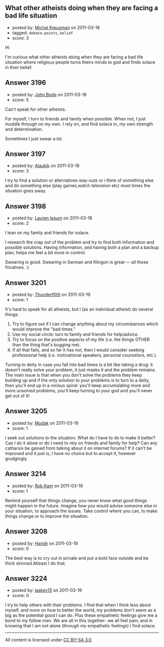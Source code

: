 ## What other atheists doing when they are facing a bad life situation

- posted by: [Michal Kreuzman](https://stackexchange.com/users/-1/1297-michal-kreuzman) on 2011-03-18
- tagged: `debate-points`, `belief`
- score: 3

Hi

I'm curious what other atheists doing when they are facing a bad life situation where religious people turns theirs minds to god and finds solace in their belief.


## Answer 3196

- posted by: [John Bode](https://stackexchange.com/users/-1/117-john-bode) on 2011-03-18
- score: 5

Can't speak for other atheists.

For myself, I turn to friends and family when possible.  When not, I just muddle through on my own.  I rely on, and find solace in, my own strength and determination.  

Sometimes I just swear a lot.  


## Answer 3197

- posted by: [Alaukik](https://stackexchange.com/users/-1/1173-alaukik) on 2011-03-18
- score: 3

I try to find a solution or alternatives way-outs or i think of something else and do something else (play games,watch television etc) most times the situation goes away.


## Answer 3198

- posted by: [Lauren Ipsum](https://stackexchange.com/users/-1/71-lauren-ipsum) on 2011-03-18
- score: 2

I lean on my family and friends for solace.

I research the crap out of the problem and try to find both information and possible solutions. Having information, and having both a plan and a backup plan, helps me feel a bit more in control. 

Swearing is good. Swearing in German and Klingon is great &mdash; all those fricatives. :)


## Answer 3201

- posted by: [Thunderf00t](https://stackexchange.com/users/-1/1286-thunderf00t) on 2011-03-19
- score: 1

It's hard to speak for all atheists, but I (as an individual atheist) do several things:

 1. Try to figure out if I can change anything about my circumstances which would improve the "bad times."
 2. Use my social circle: turn to family and friends for help/advice.
 3. Try to focus on the positive aspects of my life (i.e. the things OTHER than the thing that's bugging me).
 4. If all that fails, and so far it has not, then I would consider seeking professional help (i.e. motivational speakers, personal counselors, etc.).

Turning to deity in case you fall into bad times is a bit like taking a drug: it doesn't really solve your problem, it just masks it and the problem remains. The main issue is that when you don't solve the problems they keep building up and if the only solution to your problems is to turn to a deity, then you'll end up in a vicious spiral: you'll keep accumulating more and more unsolved problems, you'll keep turning to your god and you'll never get out of it!


## Answer 3205

- posted by: [Mudak](https://stackexchange.com/users/-1/205-mudak) on 2011-03-19
- score: 1

I seek out solutions to the situation.  What do I have to do to make it better?  Can I do it alone or do I need to rely on friends and family for help?  Can any catharsis be gained from talking about it on internet forums?  If it can't be improved and it just *is*, I have no choice but to accept it, however grudgingly.


## Answer 3214

- posted by: [Rob Kam](https://stackexchange.com/users/-1/612-rob-kam) on 2011-03-19
- score: 1

Remind yourself that things change, you never know what good things might happen in the future. Imagine how you would advise someone else in your situation, to approach the issues. Take control where you can, to make things change or to improve the situation.



## Answer 3208

- posted by: [Harish](https://stackexchange.com/users/-1/1300-harish) on 2011-03-19
- score: 0

The best way is to cry out in private and put a bold face outside and be thick skinned.Atleast I do that.


## Answer 3224

- posted by: [jaskey13](https://stackexchange.com/users/-1/1107-jaskey13) on 2011-03-19
- score: 0

I try to help others with their problems. I find that when I think less about myself, and more on how to better the world, my problems don't seem as a big as the potential good I can do. Plus these empathetic feelings give me a bond to my follow man. We are all in this together- we all feel pain; and in knowing that I am not alone (through my empathetic feelings) I find solace.



---

All content is licensed under [CC BY-SA 3.0](https://creativecommons.org/licenses/by-sa/3.0/).
